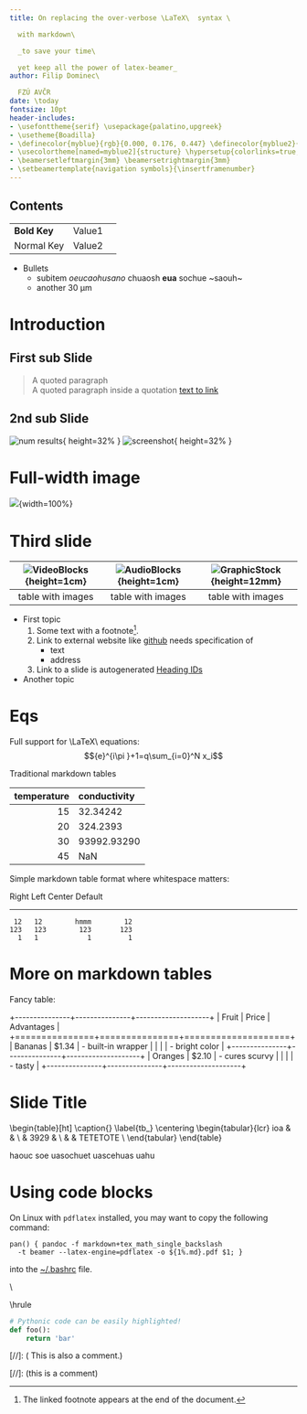 ```yaml
---
title: On replacing the over-verbose \LaTeX\  syntax \

  with markdown\

  _to save your time\

  yet keep all the power of latex-beamer_
author: Filip Dominec\

  FZÚ AVČR
date: \today
fontsize: 10pt
header-includes:
- \usefonttheme{serif} \usepackage{palatino,upgreek}
- \usetheme{Boadilla} 
- \definecolor{myblue}{rgb}{0.000, 0.176, 0.447} \definecolor{myblue2}{rgb}{0.000,0.447,0.808}
- \usecolortheme[named=myblue2]{structure} \hypersetup{colorlinks=true, linkcolor=myblue, urlcolor=myblue, breaklinks=true}
- \beamersetleftmargin{3mm} \beamersetrightmargin{3mm}
- \setbeamertemplate{navigation symbols}{\insertframenumber}
---
```


## Contents

| | | |
|-|-|-|
|__Bold Key__| Value1 |
| Normal Key | Value2 |

- Bullets
    - subitem *oeucaohusano* chuaosh **eua** sochue ~saouh~
	- another 30 $\upmu$m



# Introduction


## First sub Slide

> A quoted paragraph \
> A quoted paragraph inside a quotation [text to link](http://example.com/)

## 2nd sub Slide
![**num** results](01_diel_eps09_blend0u_r.png){      height=32% } 
![screenshot](2017-07-17-111812_1920x1080_scrot.png){ height=32% }



# Full-width image 
![](2017-07-17-111812_1920x1080_scrot.png){width=100%}



# Third slide
| ![VideoBlocks](01_diel_eps09_blend0u_r.png){height=1cm}  | ![AudioBlocks](01_diel_eps09_blend0u_r.png){height=1cm} | ![GraphicStock](01_diel_eps09_blend0u_r.png){height=12mm} |
|:---:|:---:|:---:|
| table with images | table with images | table with images |


- First topic
    1. Some text with a footnote[^1].
    1. Link to external website like [github](http://github.com) needs specification of 
		* text
		* address
    1. Link to a slide is autogenerated [Heading IDs](#Eqs)
- Another topic

[^1]: The linked footnote appears at the end of the document.

# Eqs
Full support for \LaTeX\  equations:
$${e}^{i\pi }+1=q\sum_{i=0}^N x_i$$

Traditional markdown tables

| temperature | conductivity |
| ----:	      | :----        |
| 15   	      |    32.34242          |
| 20   	      |   324.2393        |
| 30   	      | 93992.93290       |
| 45   	      | NaN    |

Simple markdown table format where whitespace matters:

  Right   Left     Center   Default 
---       -----   --------  --- 
     12   12        hmmm        12 
    123   123        123       123 
      1   1            1         1


# More on markdown tables

Fancy table:

+---------------+---------------+--------------------+
| Fruit         | Price         | Advantages         |
+===============+===============+====================+
| Bananas       | $1.34         | - built-in wrapper |
|               |               | - bright color     |
+---------------+---------------+--------------------+
| Oranges       | $2.10         | - cures scurvy     |
|               |               | - tasty            |
+---------------+---------------+--------------------+




# Slide Title


\begin{table}[ht]   \caption{}  \label{tb_} \centering 
\begin{tabular}{lcr}
 ioa &	&	\\
 & 3929	&	\\
 &	& TETETOTE	\\
 \end{tabular} \end{table}

haouc soe uasochuet uascehuas uahu




# Using code blocks
On Linux with ```pdflatex``` installed, you may want to copy the following command:

    pan() { pandoc -f markdown+tex_math_single_backslash 
      -t beamer --latex-engine=pdflatex -o ${1%.md}.pdf $1; }

into the [~/.bashrc](https://superuser.com/questions/49289/what-is-the-bashrc-file) file. 

\ 
 
\hrule

```python
# Pythonic code can be easily highlighted!
def foo():
    return 'bar'
```


[//]: ( This is also a comment.)


[//]: (this is a comment) 
